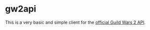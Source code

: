gw2api
======

This is a very basic and simple client for the [official Guild Wars 2 API](https://forum-en.guildwars2.com/forum/community/api/API-Documentation).
